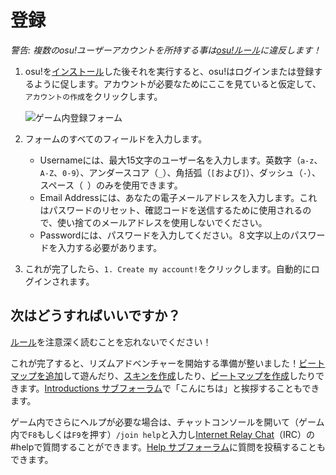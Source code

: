 # 登録

*警告: 複数のosu!ユーザーアカウントを所持する事は[osu!ルール](/wiki/Rules)に違反します！*

1. osu!を[インストール](/wiki/Client/Installation)した後それを実行すると、osu!はログインまたは登録するように促します。アカウントが必要なためにここを見ていると仮定して、`アカウントの作成`をクリックします。

   ![ゲーム内登録フォーム](img/ingame-registration.jpg "登録フォーム")

2. フォームのすべてのフィールドを入力します。
   - Usernameには、最大15文字のユーザー名を入力します。英数字（`a-z`、`A-Z`、`0-9`）、アンダースコア（`_`）、角括弧（`[`および`]`）、ダッシュ（`-`）、スペース（` `）のみを使用できます。
   - Email Addressには、あなたの電子メールアドレスを入力します。これはパスワードのリセット、確認コードを送信するために使用されるので、使い捨てのメールアドレスを使用しないでください。
   - Passwordには、パスワードを入力してください。８文字以上のパスワードを入力する必要があります。

3. これが完了したら、`1. Create my account!`をクリックします。自動的にログインされます。

## 次はどうすればいいですか？

[ルール](/wiki/Rules)を注意深く読むことを忘れないでください！

これが完了すると、リズムアドベンチャーを開始する準備が整いました！[ビートマップを追加](/wiki/Client/Installation#ビートマップセットを追加)して遊んだり、[スキンを作成](/wiki/Skinning)したり、[ビートマップを作成](/wiki/Beatmapping)したりできます。[Introductions サブフォーラム](https://osu.ppy.sh/community/forums/8)で「こんにちは」と挨拶することもできます。

ゲーム内でさらにヘルプが必要な場合は、チャットコンソールを開いて（ゲーム内で`F8`もしくは`F9`を押す）`/join help`と入力し[Internet Relay Chat](/wiki/Community/Internet_Relay_Chat)（IRC）の#helpで質問することができます。[Help サブフォーラム](https://osu.ppy.sh/community/forums/5)に質問を投稿することもできます。
